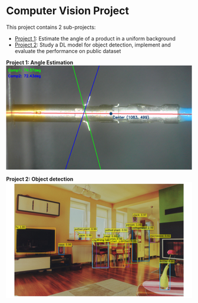 # Computer Vision Project

This project contains 2 sub-projects:

- [Project 1](./Project1): Estimate the angle of a product in a uniform background
- [Project 2](./Project2): Study a DL model for object detection, implement and evaluate the performance on public dataset

**Project 1: Angle Estimation**
![Project 1](Project1/save/results/img1.jpg/result.jpg)

**Project 2: Object detection**
![Project 2](Project2/imgs/000000000139.jpg)

